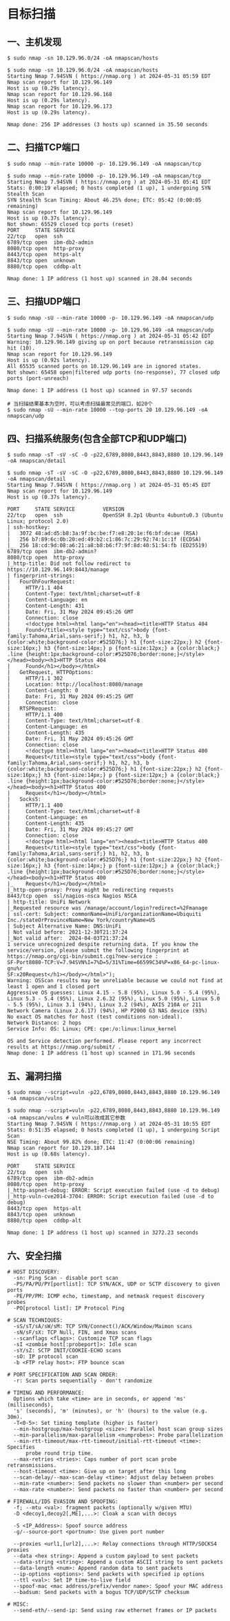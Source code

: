 # 目标扫描

## 一、主机发现
```$ sudo nmap -sn 10.129.96.0/24 -oA nmapscan/hosts```

```
$ sudo nmap -sn 10.129.96.0/24 -oA nmapscan/hosts
Starting Nmap 7.94SVN ( https://nmap.org ) at 2024-05-31 05:59 EDT
Nmap scan report for 10.129.96.149
Host is up (0.29s latency).
Nmap scan report for 10.129.96.168
Host is up (0.29s latency).
Nmap scan report for 10.129.96.173
Host is up (0.29s latency).

Nmap done: 256 IP addresses (3 hosts up) scanned in 35.50 seconds                                 
```

## 二、扫描TCP端口
```$ sudo nmap --min-rate 10000 -p- 10.129.96.149 -oA nmapscan/tcp```

```
$ sudo nmap --min-rate 10000 -p- 10.129.96.149 -oA nmapscan/tcp
Starting Nmap 7.94SVN ( https://nmap.org ) at 2024-05-31 05:41 EDT
Stats: 0:00:19 elapsed; 0 hosts completed (1 up), 1 undergoing SYN Stealth Scan
SYN Stealth Scan Timing: About 46.25% done; ETC: 05:42 (0:00:05 remaining)
Nmap scan report for 10.129.96.149
Host is up (0.37s latency).
Not shown: 65529 closed tcp ports (reset)
PORT     STATE SERVICE
22/tcp   open  ssh
6789/tcp open  ibm-db2-admin
8080/tcp open  http-proxy
8443/tcp open  https-alt
8843/tcp open  unknown
8880/tcp open  cddbp-alt

Nmap done: 1 IP address (1 host up) scanned in 28.04 seconds
```

## 三、扫描UDP端口
```$ sudo nmap -sU --min-rate 10000 -p- 10.129.96.149 -oA nmapscan/udp```

```
$ sudo nmap -sU --min-rate 10000 -p- 10.129.96.149 -oA nmapscan/udp
Starting Nmap 7.94SVN ( https://nmap.org ) at 2024-05-31 05:42 EDT
Warning: 10.129.96.149 giving up on port because retransmission cap hit (10).
Nmap scan report for 10.129.96.149
Host is up (0.92s latency).
All 65535 scanned ports on 10.129.96.149 are in ignored states.
Not shown: 65458 open|filtered udp ports (no-response), 77 closed udp ports (port-unreach)

Nmap done: 1 IP address (1 host up) scanned in 97.57 seconds    

# 当扫描结果基本为空时，可以考虑扫描最常见的端口，如20个
$ sudo nmap -sU --min-rate 10000 --top-ports 20 10.129.96.149 -oA nmapscan/udp                                           
```

## 四、扫描系统服务(包含全部TCP和UDP端口)
```$ sudo nmap -sT -sV -sC -O -p22,6789,8080,8443,8843,8880 10.129.96.149 -oA nmapscan/detail```

```                                                        
$ sudo nmap -sT -sV -sC -O -p22,6789,8080,8443,8843,8880 10.129.96.149 -oA nmapscan/detail
Starting Nmap 7.94SVN ( https://nmap.org ) at 2024-05-31 05:45 EDT
Nmap scan report for 10.129.96.149
Host is up (0.37s latency).

PORT     STATE SERVICE         VERSION
22/tcp   open  ssh             OpenSSH 8.2p1 Ubuntu 4ubuntu0.3 (Ubuntu Linux; protocol 2.0)
| ssh-hostkey: 
|   3072 48:ad:d5:b8:3a:9f:bc:be:f7:e8:20:1e:f6:bf:de:ae (RSA)
|   256 b7:89:6c:0b:20:ed:49:b2:c1:86:7c:29:92:74:1c:1f (ECDSA)
|_  256 18:cd:9d:08:a6:21:a8:b8:b6:f7:9f:8d:40:51:54:fb (ED25519)
6789/tcp open  ibm-db2-admin?
8080/tcp open  http-proxy
|_http-title: Did not follow redirect to https://10.129.96.149:8443/manage
| fingerprint-strings: 
|   FourOhFourRequest: 
|     HTTP/1.1 404 
|     Content-Type: text/html;charset=utf-8
|     Content-Language: en
|     Content-Length: 431
|     Date: Fri, 31 May 2024 09:45:26 GMT
|     Connection: close
|     <!doctype html><html lang="en"><head><title>HTTP Status 404 
|     Found</title><style type="text/css">body {font-family:Tahoma,Arial,sans-serif;} h1, h2, h3, b {color:white;background-color:#525D76;} h1 {font-size:22px;} h2 {font-size:16px;} h3 {font-size:14px;} p {font-size:12px;} a {color:black;} .line {height:1px;background-color:#525D76;border:none;}</style></head><body><h1>HTTP Status 404 
|     Found</h1></body></html>
|   GetRequest, HTTPOptions: 
|     HTTP/1.1 302 
|     Location: http://localhost:8080/manage
|     Content-Length: 0
|     Date: Fri, 31 May 2024 09:45:25 GMT
|     Connection: close
|   RTSPRequest: 
|     HTTP/1.1 400 
|     Content-Type: text/html;charset=utf-8
|     Content-Language: en
|     Content-Length: 435
|     Date: Fri, 31 May 2024 09:45:26 GMT
|     Connection: close
|     <!doctype html><html lang="en"><head><title>HTTP Status 400 
|     Request</title><style type="text/css">body {font-family:Tahoma,Arial,sans-serif;} h1, h2, h3, b {color:white;background-color:#525D76;} h1 {font-size:22px;} h2 {font-size:16px;} h3 {font-size:14px;} p {font-size:12px;} a {color:black;} .line {height:1px;background-color:#525D76;border:none;}</style></head><body><h1>HTTP Status 400 
|     Request</h1></body></html>
|   Socks5: 
|     HTTP/1.1 400 
|     Content-Type: text/html;charset=utf-8
|     Content-Language: en
|     Content-Length: 435
|     Date: Fri, 31 May 2024 09:45:27 GMT
|     Connection: close
|     <!doctype html><html lang="en"><head><title>HTTP Status 400 
|     Request</title><style type="text/css">body {font-family:Tahoma,Arial,sans-serif;} h1, h2, h3, b {color:white;background-color:#525D76;} h1 {font-size:22px;} h2 {font-size:16px;} h3 {font-size:14px;} p {font-size:12px;} a {color:black;} .line {height:1px;background-color:#525D76;border:none;}</style></head><body><h1>HTTP Status 400 
|_    Request</h1></body></html>
|_http-open-proxy: Proxy might be redirecting requests
8443/tcp open  ssl/nagios-nsca Nagios NSCA
| http-title: UniFi Network
|_Requested resource was /manage/account/login?redirect=%2Fmanage
| ssl-cert: Subject: commonName=UniFi/organizationName=Ubiquiti Inc./stateOrProvinceName=New York/countryName=US
| Subject Alternative Name: DNS:UniFi
| Not valid before: 2021-12-30T21:37:24
|_Not valid after:  2024-04-03T21:37:24
1 service unrecognized despite returning data. If you know the service/version, please submit the following fingerprint at https://nmap.org/cgi-bin/submit.cgi?new-service :
SF-Port8080-TCP:V=7.94SVN%I=7%D=5/31%Time=66599C34%P=x86_64-pc-linux-gnu%r
SF:x20Request</h1></body></html>");
Warning: OSScan results may be unreliable because we could not find at least 1 open and 1 closed port
Aggressive OS guesses: Linux 4.15 - 5.8 (95%), Linux 5.0 - 5.4 (95%), Linux 5.3 - 5.4 (95%), Linux 2.6.32 (95%), Linux 5.0 (95%), Linux 5.0 - 5.5 (95%), Linux 3.1 (94%), Linux 3.2 (94%), AXIS 210A or 211 Network Camera (Linux 2.6.17) (94%), HP P2000 G3 NAS device (93%)
No exact OS matches for host (test conditions non-ideal).
Network Distance: 2 hops
Service Info: OS: Linux; CPE: cpe:/o:linux:linux_kernel

OS and Service detection performed. Please report any incorrect results at https://nmap.org/submit/ .
Nmap done: 1 IP address (1 host up) scanned in 171.96 seconds
```

## 五、漏洞扫描
```$ sudo nmap --script=vuln -p22,6789,8080,8443,8843,8880 10.129.96.149 -oA nmapscan/vulns```

```
$ sudo nmap --script=vuln -p22,6789,8080,8443,8843,8880 10.129.96.149 -oA nmapscan/vulns # vuln可以改成其它参数
Starting Nmap 7.94SVN ( https://nmap.org ) at 2024-05-31 10:55 EDT
Stats: 0:51:35 elapsed; 0 hosts completed (1 up), 1 undergoing Script Scan
NSE Timing: About 99.82% done; ETC: 11:47 (0:00:06 remaining)
Nmap scan report for 10.129.187.144
Host is up (0.68s latency).

PORT     STATE SERVICE
22/tcp   open  ssh
6789/tcp open  ibm-db2-admin
8080/tcp open  http-proxy
|_http-aspnet-debug: ERROR: Script execution failed (use -d to debug)
|_http-vuln-cve2014-3704: ERROR: Script execution failed (use -d to debug)
8443/tcp open  https-alt
8843/tcp open  unknown
8880/tcp open  cddbp-alt

Nmap done: 1 IP address (1 host up) scanned in 3272.23 seconds
```

## 六、安全扫描

```
# HOST DISCOVERY:
  -sn: Ping Scan - disable port scan
  -PS/PA/PU/PY[portlist]: TCP SYN/ACK, UDP or SCTP discovery to given ports
  -PE/PP/PM: ICMP echo, timestamp, and netmask request discovery probes
  -PO[protocol list]: IP Protocol Ping
  
# SCAN TECHNIQUES:
  -sS/sT/sA/sW/sM: TCP SYN/Connect()/ACK/Window/Maimon scans
  -sN/sF/sX: TCP Null, FIN, and Xmas scans
  --scanflags <flags>: Customize TCP scan flags
  -sI <zombie host[:probeport]>: Idle scan
  -sY/sZ: SCTP INIT/COOKIE-ECHO scans
  -sO: IP protocol scan
  -b <FTP relay host>: FTP bounce scan
  
# PORT SPECIFICATION AND SCAN ORDER:
  -r: Scan ports sequentially - don't randomize

# TIMING AND PERFORMANCE:
  Options which take <time> are in seconds, or append 'ms' (milliseconds),
  's' (seconds), 'm' (minutes), or 'h' (hours) to the value (e.g. 30m).
  -T<0-5>: Set timing template (higher is faster)
  --min-hostgroup/max-hostgroup <size>: Parallel host scan group sizes
  --min-parallelism/max-parallelism <numprobes>: Probe parallelization
  --min-rtt-timeout/max-rtt-timeout/initial-rtt-timeout <time>: Specifies
      probe round trip time.
  --max-retries <tries>: Caps number of port scan probe retransmissions.
  --host-timeout <time>: Give up on target after this long
  --scan-delay/--max-scan-delay <time>: Adjust delay between probes
  --min-rate <number>: Send packets no slower than <number> per second
  --max-rate <number>: Send packets no faster than <number> per second

# FIREWALL/IDS EVASION AND SPOOFING:
  -f; --mtu <val>: fragment packets (optionally w/given MTU)
  -D <decoy1,decoy2[,ME],...>: Cloak a scan with decoys
  
  -S <IP_Address>: Spoof source address
  -g/--source-port <portnum>: Use given port number
  
  --proxies <url1,[url2],...>: Relay connections through HTTP/SOCKS4 proxies
  --data <hex string>: Append a custom payload to sent packets
  --data-string <string>: Append a custom ASCII string to sent packets
  --data-length <num>: Append random data to sent packets
  --ip-options <options>: Send packets with specified ip options
  --ttl <val>: Set IP time-to-live field
  --spoof-mac <mac address/prefix/vendor name>: Spoof your MAC address
  --badsum: Send packets with a bogus TCP/UDP/SCTP checksum

# MISC:
  --send-eth/--send-ip: Send using raw ethernet frames or IP packets
```
